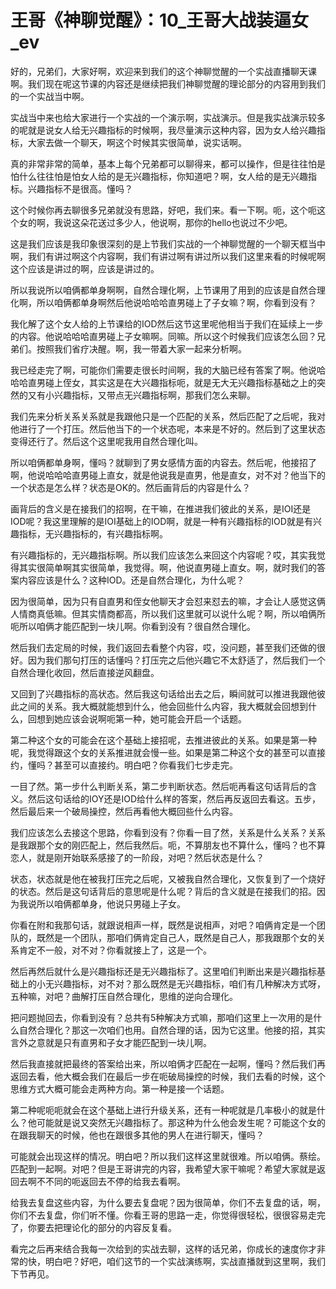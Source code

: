 # 王哥《神聊觉醒》：10_王哥大战装逼女_ev

好的，兄弟们，大家好啊，欢迎来到我们的这个神聊觉醒的一个实战直播聊天课啊。我们现在呢这节课的内容还是继续把我们神聊觉醒的理论部分的内容用到我们的一个实战当中啊。

实战当中来也给大家进行一个实战的一个演示啊，实战演示。但是我实战演示较多的呢就是说女人给无兴趣指标的时候啊，我尽量演示这种内容，因为女人给兴趣指标，大家去做一个聊天，啊这个时候其实很简单，说实话啊。

真的非常非常的简单，基本上每个兄弟都可以聊得来，都可以操作，但是往往怕是怕什么往往怕是怕女人给的是无兴趣指标，你知道吧？啊，女人给的是无兴趣指标。兴趣指标不是很高。懂吗？

这个时候你再去聊很多兄弟就没有思路，好吧，我们来。看一下啊。呃，这个呃这个女的啊，我说这朵花送过多少人，他说啊，那你的hello也说过不少吧。

这是我们应该是我印象很深刻的是上节我们实战的一个神聊觉醒的一个聊天框当中啊，我们有讲过啊这个内容啊，我们有讲过啊有讲过所以我们这里来看的时候呢啊这个应该是讲过的啊，应该是讲过的。

所以我说所以咱俩都单身啊啊，自然合理化啊，上节课用了用到的应该是自然合理化啊，所以咱俩都单身啊然后他说哈哈哈直男碰上了子女嘛？啊，你看到没有？

我化解了这个女人给的上节课给的IOD然后这节这里呢他相当于我们在延续上一步的内容。他说哈哈哈直男碰上子女嘛啊。同嘛。所以这个时候我们应该怎么回？兄弟们。按照我们省疗决醒。啊，我一带着大家一起来分析啊。

我已经走完了啊，可能你们需要走很长时间啊，我的大脑已经有答案了啊。他说哈哈哈直男碰上侄女，其实这是在大兴趣指标呃，就是无大无兴趣指标基础之上的突然的又有小兴趣指标，又带点无兴趣指标啊，那我们怎么来聊。

我们先来分析关系关系就是我跟他只是一个匹配的关系，然后匹配了之后呢，我对他进行了一个打压。然后他当下的一个状态呢，本来是不好的。然后到了这里状态变得还行了。然后这个这里呢我用自然合理化叫。

所以咱俩都单身啊，懂吗？就聊到了男女感情方面的内容去。然后呢，他接招了啊，他说哈哈哈直男碰上直女，就是他说我是直男，他是直女，对不对？他当下的一个状态是怎么样？状态是OK的。然后画背后的内容是什么？

画背后的含义是在接我们的招啊，在干嘛，在推进我们彼此的关系，是IOI还是IOD呢？我这里理解的是IOI基础上的IOD啊，就是一种有兴趣指标的IOD就是有兴趣指标，无兴趣指标的，有兴趣指标啊。

有兴趣指标的，无兴趣指标啊。所以我们应该怎么来回这个内容呢？哎，其实我觉得其实很简单啊其实很简单，我觉得。啊，他说直男碰上直女。啊，就时我们的答案内容应该是什么？这种IOD。还是自然合理化，为什么呢？

因为很简单，因为只有自直男和侄女他聊天才会怼来怼去的嘛，才会让人感觉这俩人情商真低嘛。但其实情商都高，所以我们这里就可以说什么呢？啊，所以咱俩所呃所以咱俩才能匹配到一块儿啊。你看到没有？很自然合理化。

然后我们去定局的时候，我们返回去看整个内容，哎，没问题，甚至我们还做的很好。因为我们那句打压的话懂吗？打压完之后他兴趣它不太舒适了，然后我们一个自然合理化收回，然后直接逆风翻盘。

又回到了兴趣指标的高状态。然后我这句话给出去之后，瞬间就可以推进我跟他彼此之间的关系。我大概就能想到什么，他会回些什么内容，我大概就会回想到什么，回想到她应该会说啊呃第一种，她可能会开启一个话题。

第二种这个女的可能会在这个基础上接招呢，去推进彼此的关系。如果是第一种呢，我觉得跟这个女的关系推进就会慢一些。如果是第二种这个女的甚至可以直接约，懂吗？甚至可以直接约。明白吧？你看我们七步走完。

一目了然。第一步什么判断关系，第二步判断状态。然后呃再看这句话背后的含义。然后这句话给的IOY还是IOD给什么样的答案，然后再反返回去看这。五步，然后最后来一个破局操控，然后再看他大概回些什么内容。

我们应该怎么去接这个思路，你看到没有？你看一目了然，关系是什么关系？关系是我跟那个女的刚匹配上，然后我然后。呃，不算朋友也不算什么，懂吗？也不算恋人，就是刚开始联系感接了的一阶段，对吧？然后状态是什么？

状态，状态就是他在被我打压完之后呢，又被我自然合理化，又恢复到了一个烧好的状态。然后是这句话背后的意思呢是什么呢？背后的含义就是在接我们的招。因为我说所以咱俩都单身，他说只男碰上子女。

你看在附和我那句话，就跟说相声一样，既然是说相声，对吧？咱俩肯定是一个团队的，既然是一个团队，那咱们俩肯定自己人，既然是自己人，那我跟那个女的关系肯定不一般，对不对？你看就接上了，这是一个。

然后再然后就什么是兴趣指标还是无兴趣指标了。这里咱们判断出来是兴趣指标基础上的小无兴趣指标，对不对？那么既然是无兴趣指标，咱们有几种解决方式呀，五种嘛，对吧？曲解打压自然合理化，思维的逆向合理化。

把问题抛回去，你看到没有？总共有5种解决方式嘛，那咱们这里上一次用的是什么自然合理化？那这一次咱们也用。自然合理的话，因为它这里。他接的招，其实言外之意就是只有直男和子女才能匹配到一块儿啊。

然后我直接就把最终的答案给出来，所以咱俩才匹配在一起啊，懂吗？然后我们再返回去看，他大概会我们在最后一步在呃破局操控的时候，我们去看的时候，这个思维方式大概可能会走两种方向。第一种是接一个话题。

第二种呢呃呃就会在这个基础上进行升级关系，还有一种呢就是几率极小的就是什么？他可能就是说又突然无兴趣指标了。那这种为什么他会发生呢？可能这个女的在跟我聊天的时候，他也在跟很多其他的男人在进行聊天，懂吗？

可能就会出现这样的情况。明白吧？所以我们这样这里就很难。所以咱俩。蔡绘。匹配到一起啊。对吧？但是王哥讲完的内容，我希望大家干嘛呢？希望大家就是返回去啊不不同的呃返回去不停的给我去看啊。

给我去复盘这些内容，为什么要去复盘呢？因为很简单，你们不去复盘的话，啊，你们不去复盘，你们听不懂。你看王哥的思路一走，你觉得很轻松，很很容易走完了，你要去把理论化的部分的内容反复看。

看完之后再来结合我每一次给到的实战去聊，这样的话兄弟，你成长的速度你才非常的快，明白吧？好吧，咱们这节的一个实战演练啊，实战直播就到这里啊，我们下节再见。

